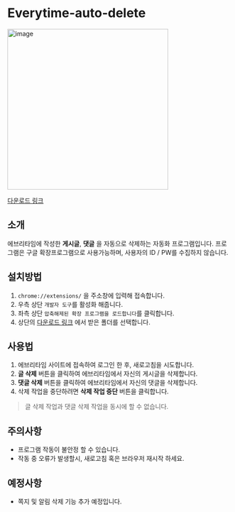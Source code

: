 # Everytime-auto-delete

<img width="362" alt="image" src="https://github.com/user-attachments/assets/172050af-babf-4717-9aff-d30a8e9d140a">

[다운로드 링크](https://drive.google.com/file/d/1rPgHA-K6LPtlCR383MBpKIjKHHwTGTFT/view?usp=drive_link)

## 소개

에브리타임에 작성한 **게시글**, **댓글** 을 자동으로 삭제하는 자동화 프로그램입니다.
프로그램은 구글 확장프로그램으로 사용가능하며, 사용자의 ID / PW를 수집하지 않습니다.

## 설치방법

1. `chrome://extensions/` 을 주소창에 입력해 접속합니다.
2. 우측 상단 `개발자 도구`를 활성화 해줍니다.
3. 좌측 상단 `압축해제된 확장 프로그램을 로드합니다`를 클릭합니다.
4. 상단의 [다운로드 링크](https://drive.google.com/file/d/1rPgHA-K6LPtlCR383MBpKIjKHHwTGTFT/view?usp=drive_link) 에서 받은 폴더를 선택합니다.

## 사용법

1. 에브리타임 사이트에 접속하여 로그인 한 후, 새로고침을 시도합니다.
2. **글 삭제** 버튼을 클릭하여 에브리타임에서 자신의 게시글을 삭제합니다.
3. **댓글 삭제** 버튼을 클릭하여 에브리타임에서 자신의 댓글을 삭제합니다.
4. 삭제 작업을 중단하려면 **삭제 작업 중단** 버튼을 클릭합니다.
>글 삭제 작업과 댓글 삭제 작업을 동시에 할 수 없습니다.

## 주의사항

- 프로그램 작동이 불안정 할 수 있습니다.
- 작동 중 오류가 발생할시, 새로고침 혹은 브라우저 재시작 하세요.

## 예정사항

- 쪽지 및 알림 삭제 기능 추가 예정입니다.
